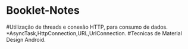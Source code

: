 # Booklet-Notes

#Utilização de threads e conexão HTTP, para consumo de dados.
  *AsyncTask,HttpConnection,URL,UrlConnection.
#Tecnicas de Material Design Android.

